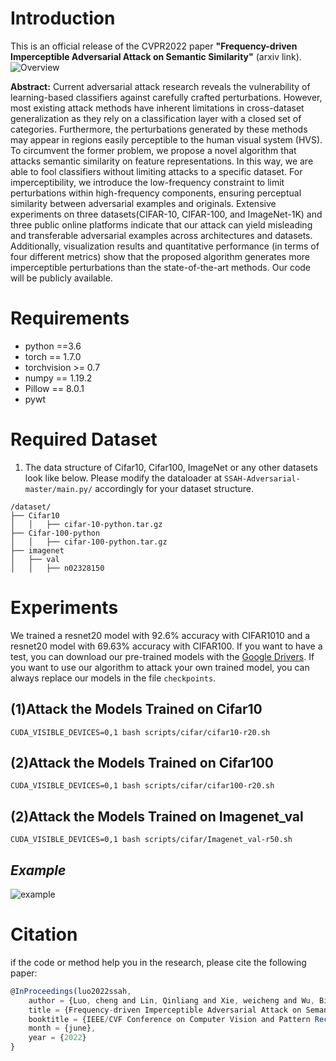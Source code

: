 Introduction
=
This is an official release of the CVPR2022 paper  **"Frequency-driven Imperceptible Adversarial Attack on Semantic Similarity"** (arxiv link). 
![Overview](https://github.com/LinQinLiang/SSAH-adversarial-attack/blob/main/imgs/overview.png)

__Abstract:__ Current adversarial attack research reveals the vulnerability of learning-based classifiers against carefully crafted perturbations. However, most existing attack methods have inherent limitations in cross-dataset generalization as they rely on a classification layer with a closed set of categories. Furthermore, the perturbations generated by these methods may appear in regions easily perceptible to the human visual system (HVS). To circumvent the former problem, we propose a novel algorithm that attacks semantic similarity on feature representations. In this way, we are able to fool classifiers without limiting attacks to a specific dataset. For imperceptibility, we introduce the low-frequency constraint to limit perturbations within high-frequency components, ensuring perceptual similarity between adversarial examples and originals. Extensive experiments on three datasets(CIFAR-10, CIFAR-100, and ImageNet-1K) and three public online platforms indicate that our attack can yield misleading and transferable adversarial examples across architectures and datasets. Additionally, visualization results and quantitative performance (in terms of four different metrics) show that the proposed algorithm generates more imperceptible perturbations than the state-of-the-art methods. Our code will be publicly available.

Requirements
=
* python ==3.6
* torch == 1.7.0
* torchvision >= 0.7
* numpy == 1.19.2
* Pillow == 8.0.1
* pywt

Required Dataset
=
1. The data structure of Cifar10, Cifar100, ImageNet or any other datasets look like below. Please modify the dataloader at `SSAH-Adversarial-master/main.py/` accordingly for your dataset structure.

```
/dataset/
├── Cifar10
│   │   ├── cifar-10-python.tar.gz
├── Cifar-100-python
│   │   ├── cifar-100-python.tar.gz
├── imagenet
│   ├── val
│   │   ├── n02328150

```

Experiments
=
We trained a resnet20 model with 92.6% accuracy with CIFAR1010 and a resnet20 model with 69.63% accuracy with CIFAR100. If you want to have a test, you can download our pre-trained models with the [Google Drivers](https://drive.google.com/drive/folders/1SrNrh7o7Ocok7w9ENuXROy9p_bC2IJVj?usp=sharing). If you want to use our algorithm to attack your own trained model, you can always replace our models in the file ```checkpoints```.

(1)Attack the Models Trained on Cifar10
-
```
CUDA_VISIBLE_DEVICES=0,1 bash scripts/cifar/cifar10-r20.sh
```
(2)Attack the Models Trained on Cifar100
-
```
CUDA_VISIBLE_DEVICES=0,1 bash scripts/cifar/cifar100-r20.sh
```
(2)Attack the Models Trained on Imagenet_val
-
```
CUDA_VISIBLE_DEVICES=0,1 bash scripts/cifar/Imagenet_val-r50.sh
```
***Example***
-
![example](https://github.com/LinQinLiang/SSAH-adversarial-attack/blob/main/imgs/overview.png)

Citation
=
if the code or method help you in the research, please cite the following paper:
```js
@InProceedings(luo2022ssah,
    author = {Luo, cheng and Lin, Qinliang and Xie, weicheng and Wu, Bizhu and Xie, Jinheng and Shen, LinLin},
    title = {Frequency-driven Imperceptible Adversarial Attack on Semantic Similarity},
    booktitle = {IEEE/CVF Conference on Computer Vision and Pattern Recognition (CVPR)},
    month = {june},
    year = {2022}
}
```


